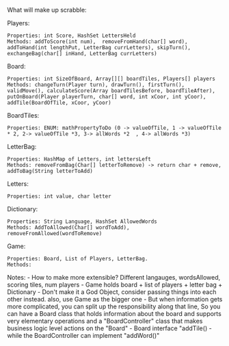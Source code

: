 What will make up scrabble:

Players:

    Properties: int Score, HashSet LettersHeld
    Methods: addToScore(int num),  removeFromHand(char[] word), addToHand(int lengthPut, LetterBag currLetters), skipTurn(), exchangeBag(char[] inHand, LetterBag currLetters)

Board:

    Properties: int SizeOfBoard, Array[][] boardTiles, Players[] players
    Methods: changeTurn(Player turn), drawTurn(), firstTurn(), validMove(), calculateScore(Array boardTilesBefore, boardTileAfter), putOnBoard(Player playerTurn, char[] word, int xCoor, int yCoor), addTile(BoardOfTile, xCoor, yCoor)

BoardTiles: 

    Properties: ENUM: mathPropertyToDo (0 -> valueOfTile, 1 -> valueOfTile * 2, 2-> valueOfTile *3, 3-> allWords *2  , 4-> allWords *3) 

LetterBag:

    Properties: HashMap of Letters, int lettersLeft
    Methods: removeFromBag(Char[] letterToRemove) -> return char + remove, addToBag(String letterToAdd)

Letters:

    Properties: int value, char letter

Dictionary:

    Properties: String Language, HashSet AllowedWords
    Methods: AddToAllowed(Char[] wordToAdd), removeFromAllowed(wordToRemove)

Game:

    Properties: Board, List of Players, LetterBag. 
    Methods: 

Notes: 
    - How to make more extensible? Different langauges, wordsAllowed, scoring tiles, num players
    - Game holds board + list of players + letter bag + Dictionary 
    - Don't make it a God Object, consider passing things into each other instead.  also, use Game as the bigger one
    - But when information gets more complicated, you can split up the responsibility along that line, So you can have a Board class that holds information about the board and supports very elementary operations and a "BoardController" class that makes business logic level actions on the "Board"
    - Board interface  "addTile()
    - while the BoardController can implement "addWord()"